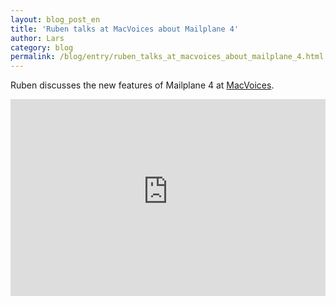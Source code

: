 ```yaml
---
layout: blog_post_en
title: 'Ruben talks at MacVoices about Mailplane 4'
author: Lars
category: blog
permalink: /blog/entry/ruben_talks_at_macvoices_about_mailplane_4.html
---
```


Ruben discusses the new features of Mailplane 4 at [MacVoices](http://www.macvoices.com/macvoices-18195-ruben-bakker-discusses-the-new-features-of-the-mailplane-gmail-client).

<iframe width="100%" height="315" style="max-width:560px" src="https://www.youtube-nocookie.com/embed/wEyHRSJw_oI" frameborder="0" allow="autoplay; encrypted-media" allowfullscreen></iframe>
